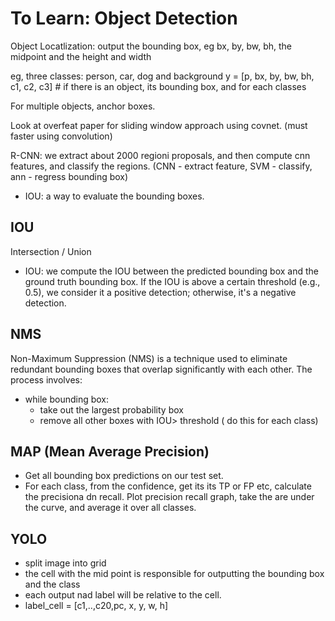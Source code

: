 # To Learn: Object Detection

Object Locatlization: output the bounding box, eg bx, by, bw, bh, the midpoint and the height and width

eg, three classes: person, car, dog and background
y = [p, bx, by, bw, bh, c1, c2, c3] # if there is an object, its bounding box, and for each classes

For multiple objects, anchor boxes. 

Look at overfeat paper for sliding window approach using covnet. (must faster using convolution)

R-CNN: we extract about 2000 regioni proposals, and then compute cnn features, and classify the regions. (CNN - extract feature, SVM - classify, ann - regress bounding box)

- IOU: a way to evaluate the bounding boxes.

## IOU

Intersection / Union
- IOU: we compute the IOU between the predicted bounding box and the ground truth bounding box. If the IOU is above a certain threshold (e.g., 0.5), we consider it a positive detection; otherwise, it's a negative detection.

## NMS
Non-Maximum Suppression (NMS) is a technique used to eliminate redundant bounding boxes that overlap significantly with each other. The process involves:
- while bounding box:
    - take out the largest probability box
    - remove all other boxes with IOU> threshold
( do this for each class)

## MAP (Mean Average Precision)

- Get all bounding box predictions on our test set.
- For each class, from the confidence, get its its TP or FP etc, calculate the precisiona dn recall. Plot precision recall graph, take the are under the curve, and average it over all classes.

## YOLO

- split image into grid
- the cell with the mid point is responsible for outputting the bounding box and the class
- each output nad label will be relative to the cell.
- label_cell = [c1,..,c20,pc, x, y, w, h]

